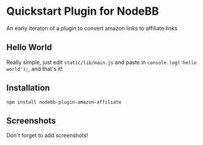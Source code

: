 # Quickstart Plugin for NodeBB

An early iteraton of a plugin to convert amazon links to affiliate links
## Hello World

Really simple, just edit `static/lib/main.js` and paste in `console.log('hello world');`, and that's it!

## Installation

    npm install nodebb-plugin-amazon-affiliate

## Screenshots

Don't forget to add screenshots!
